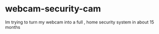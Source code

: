 # webcam-security-cam
Im trying to turn my webcam into a full , home security system in about 15 months 
